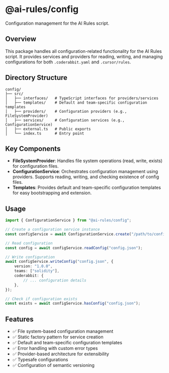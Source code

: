# @ai-rules/config

Configuration management for the AI Rules script.

## Overview

This package handles all configuration-related functionality for the AI Rules script. It provides services and providers for reading, writing, and managing configurations for both `.coderabbit.yaml` and `.cursor/rules`.

## Directory Structure

```
config/
├── src/
│   ├── interfaces/   # TypeScript interfaces for providers/services
│   ├── templates/    # Default and team-specific configuration templates
│   ├── providers/    # Configuration providers (e.g., FileSystemProvider)
│   ├── services/     # Configuration services (e.g., ConfigurationService)
│   ├── external.ts   # Public exports
│   └── index.ts      # Entry point
```

## Key Components

-   **FileSystemProvider**: Handles file system operations (read, write, exists) for configuration files.
-   **ConfigurationService**: Orchestrates configuration management using providers. Supports reading, writing, and checking existence of config files.
-   **Templates**: Provides default and team-specific configuration templates for easy bootstrapping and extension.

## Usage

```typescript
import { ConfigurationService } from "@ai-rules/config";

// Create a configuration service instance
const configService = await ConfigurationService.create("/path/to/config");

// Read configuration
const config = await configService.readConfig("config.json");

// Write configuration
await configService.writeConfig("config.json", {
    version: "1.0.0",
    teams: ["solidity"],
    coderabbit: {
        // ... configuration details
    },
});

// Check if configuration exists
const exists = await configService.hasConfig("config.json");
```

## Features

-   ✅ File system-based configuration management
-   ✅ Static factory pattern for service creation
-   ✅ Default and team-specific configuration templates
-   ✅ Error handling with custom error types
-   ✅ Provider-based architecture for extensibility
-   ✅ Typesafe configurations
-   ✅ Configuration of semantic versioning
